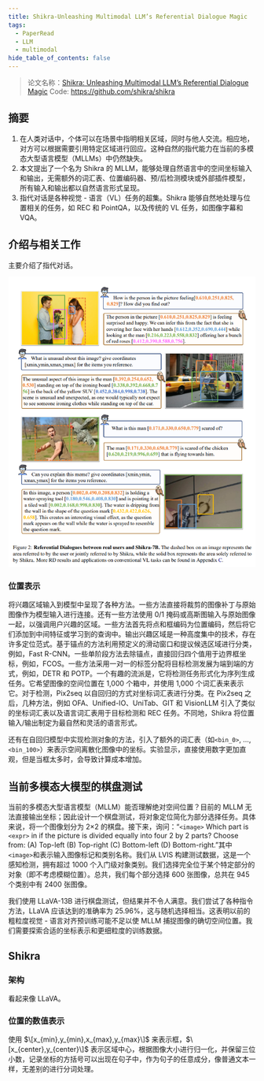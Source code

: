 ```yaml
---
title: Shikra-Unleashing Multimodal LLM’s Referential Dialogue Magic
tags:
  - PaperRead
  - LLM
  - multimodal
hide_table_of_contents: false
---
```


>论文名称：[Shikra: Unleashing Multimodal LLM’s Referential Dialogue Magic](https://arxiv.org/pdf/2304.15195)
>Code: https://github.com/shikra/shikra

## 摘要

1. 在人类对话中，个体可以在场景中指明相关区域，同时与他人交流。相应地，对方可以根据需要引用特定区域进行回应。这种自然的指代能力在当前的多模态大型语言模型（MLLMs）中仍然缺失。
2. 本文提出了一个名为 Shikra 的 MLLM，能够处理自然语言中的空间坐标输入和输出，无需额外的词汇表、位置编码器、预/后检测模块或外部插件模型，所有输入和输出都以自然语言形式呈现。
3. 指代对话是各种视觉 - 语言（VL）任务的超集。Shikra 能够自然地处理与位置相关的任务，如 REC 和 PointQA，以及传统的 VL 任务，如图像字幕和 VQA。

## 介绍与相关工作

主要介绍了指代对话。

![](./images/240622_14h42m12s_screenshot.png)

### 位置表示

将兴趣区域输入到模型中呈现了各种方法。一些方法直接将裁剪的图像补丁与原始图像作为模型输入进行连接。还有一些方法使用 0/1 掩码或高斯图输入与原始图像一起，以强调用户兴趣的区域。一些方法首先将点和框编码为位置编码，然后将它们添加到中间特征或学习到的查询中。输出兴趣区域是一种高度集中的技术，存在许多定位范式。基于锚点的方法利用预定义的滑动窗口和提议候选区域进行分类，例如，Fast R-CNN。一些单阶段方法去除锚点，直接回归四个值用于边界框坐标，例如，FCOS。一些方法采用一对一的标签分配将目标检测发展为端到端的方式，例如，DETR 和 POTP。一个有趣的流派是，它将检测任务形式化为序列生成任务。它希望图像的空间位置在 1,000 个箱中，并使用 1,000 个词汇表来表示它。对于检测，Pix2seq 以自回归的方式对坐标词汇表进行分类。在 Pix2seq 之后，几种方法，例如 OFA、Unified-IO、UniTab、GIT 和 VisionLLM 引入了类似的坐标词汇表以及语言词汇表用于目标检测和 REC 任务。不同地，Shikra 将位置输入/输出制定为最自然和灵活的语言形式。

还有在自回归模型中实现检测对象的方法，引入了额外的词汇表（如`<bin_0>`, …, `<bin_100>`）来表示空间离散化图像中的坐标。实验显示，直接使用数字更加直观，但是当框太多时，会导致计算成本增加。

## 当前多模态大模型的棋盘测试

当前的多模态大型语言模型（MLLM）能否理解绝对空间位置？目前的 MLLM 无法直接输出坐标；因此设计一个棋盘测试，将对象定位简化为部分选择任务。具体来说，将一个图像划分为 2×2 的棋盘。接下来，询问：“`<image>` Which part is `<expr>` in if the picture is divided equally into four 2 by 2 parts? Choose from: (A) Top-left (B) Top-right (C) Bottom-left (D) Bottom-right.”其中`<image>`和表示输入图像标记和类别名称。我们从 LVIS 构建测试数据，这是一个感知检测，拥有超过 1000 个入门级对象类别。我们选择完全位于某个特定部分的对象（即不考虑模糊位置）。总共，我们每个部分选择 600 张图像，总共在 945 个类别中有 2400 张图像。

我们使用 LLaVA-13B 进行棋盘测试，但结果并不令人满意。我们尝试了各种指令方法，LLaVA 应该达到的准确率为 25.96%，这与随机选择相当。这表明以前的粗粒度视觉 - 语言对齐预训练可能不足以使 MLLM 捕捉图像的确切空间位置。我们需要探索合适的坐标表示和更细粒度的训练数据。

## Shikra

### 架构

看起来像 LLaVA。

### 位置的数值表示

使用 $\[x_{min},y_{min},x_{max},y_{max}\]$ 来表示框，$\[x_{center},y_{center}\]$ 表示区域中心，根据图像大小进行归一化，并保留三位小数，记录坐标的方括号可以出现在句子中，作为句子的任意成分，像普通文本一样，无差别的进行分词处理。
